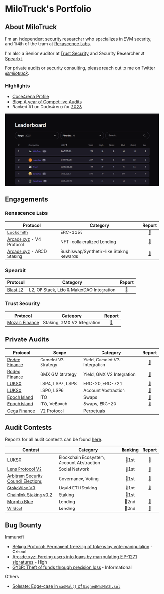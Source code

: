 # MiloTruck's Portfolio

## About MiloTruck

I'm an independent security researcher who specializes in EVM security, and 1/4th of the team at [Renascence Labs](https://renascence-labs.xyz/).

I'm also a Senior Auditor at [Trust Security](https://www.trust-security.xyz/) and Security Researcher at [Spearbit](https://spearbit.com/).

For private audits or security consulting, please reach out to me on Twitter [*@milotruck*](https://twitter.com/milotruck).

### Highlights

- [Code4rena Profile](https://code4rena.com/@MiloTruck)
- [Blog: A year of Competitive Audits](https://milotruck.github.io/blog/A-year-of-Competitive-Audits/)
- Ranked #1 on Code4rena for [2023](https://code4rena.com/leaderboard?timeframe=2023)

<img src="images/c4_leaderboard.png" width="900">

## Engagements

### Renascence Labs

| Protocol | Category | Report |
| - | - | :-: |
| [Locksmith](https://locksmithwallet.com/) | ERC-1155 | [📄](/engagements/renascence/Locksmith.pdf) |
| [Arcade.xyz](https://www.arcade.xyz/) - V4 Protocol | NFT-collateralized Lending | [📄](/engagements/renascence/Arcade%20V4.pdf) |
| [Arcade.xyz](https://www.arcade.xyz/) - ARCD Staking | Sushiswap/Synthetix-like Staking Rewards | [📄](/engagements/renascence/Arcade%20Staking%20Rewards.pdf) |

### Spearbit

| Protocol | Category | Report |
| - | - | :-: |
| [Blast L2](https://blast.io/) | L2, OP Stack, Lido & MakerDAO Integration | [📄](/engagements/spearbit/Blast%20L2.pdf) |

### Trust Security

| Protocol | Category | Report |
| - | - | :-: |
| [Mozaic Finance](https://mozaic.finance/) | Staking, GMX V2 Integration | [📄](/engagements/trust/Mozaic%20Thesus.pdf) |

## Private Audits

| Protocol | Scope | Category | Report |
| - | - | - | :-: |
| [Rodeo Finance](https://www.rodeofinance.xyz/) | Camelot V3 Strategy | Yield, Camelot V3 Integration | [📄](/solo/Rodeo%20Finance%20(Camelot%20V3%20Strategy).pdf) | 
| [Rodeo Finance](https://www.rodeofinance.xyz/) | GMX GM Strategy | Yield, GMX V2 Integration | [📄](/solo/Rodeo%20Finance%20(GMX%20GM%20Strategy).pdf) | 
| [LUKSO](https://lukso.network/) | LSP4, LSP7, LSP8 | ERC-20, ERC-721 | [📄](/solo/LUKSO%20(LSP4,%20LSP7,%20LSP8).pdf) |
| [LUKSO](https://lukso.network/) | LSP0, LSP6  | Account Abstraction | [📄](/solo/LUKSO%20(LSP0,%20LSP6).pdf) |
| [Epoch Island](https://epochisland.io/) | ITO | Swaps | [📄](/solo/Epoch%20Island%20(ITO).pdf) |
| [Epoch Island](https://epochisland.io/) | ITO, VeEpoch | Swaps, ERC-20 | [📄](/solo/Epoch%20Island.pdf) |
| [Cega Finance](https://www.cega.fi/) | V2 Protocol | Perpetuals | |

## Audit Contests

Reports for all audit contests can be found [here](/contests/).

| Contest | Category | Ranking | Report |
| - | - | :-: | :-: |
| [LUKSO](https://code4rena.com/contests/2023-06-lukso) | Blockchain Ecosystem, Account Abstraction | 🥇1st | [📄](/contests/pdf/LUKSO.pdf) |
| [Lens Protocol V2](https://code4rena.com/contests/2023-07-lens-protocol-v2) | Social Network | 🥇1st |[📄](/contests/2023-07-lens.md) |
| [Arbitrum Security Council Elections](https://code4rena.com/contests/2023-08-arbitrum-security-council-election-system) | Governance, Voting | 🥇1st | [📄](/contests/pdf/Arbitrum%20Security%20Council%20Elections.pdf) |
| [StakeWise V3](https://app.hats.finance/audit-competitions/stakewise-0xd91cd6ed6c9a112fdc112b1a3c66e47697f522cd/leaderboard) | Liquid ETH Staking | 🥇1st |[📄](/contests/pdf/StakeWise%20V3.pdf) |
| [Chainlink Staking v0.2](https://code4rena.com/contests/2023-08-chainlink-staking-v02) | Staking | 🥇1st |  |
| [Morpho Blue](https://twitter.com/cantinaxyz/status/1757516104740593790) | Lending | 🥈2nd | [📄](/contests/2023-12-morpho-blue.md) |
| [Wildcat](https://code4rena.com/contests/2023-10-the-wildcat-protocol) | Lending | 🥈2nd | [📄](/contests/2023-10-wildcat.md) |

## Bug Bounty

Immunefi

- [Beluga Protocol: Permanent freezing of tokens by vote manipulation](/immunefi/beluga-C-01.md) - Critical
- [Arcade.xyz: Forcing users into loans by manipulating EIP-1271 signatures](/immunefi/arcadexyz-H-01.md) - High
- [GYSR: Theft of funds through precision loss](/immunefi/gysr-I-01.md) - Informational

Others

- [Solmate: Edge-case in `wadMul()` of `SignedWadMath.sol`](https://github.com/transmissions11/solmate/pull/380)